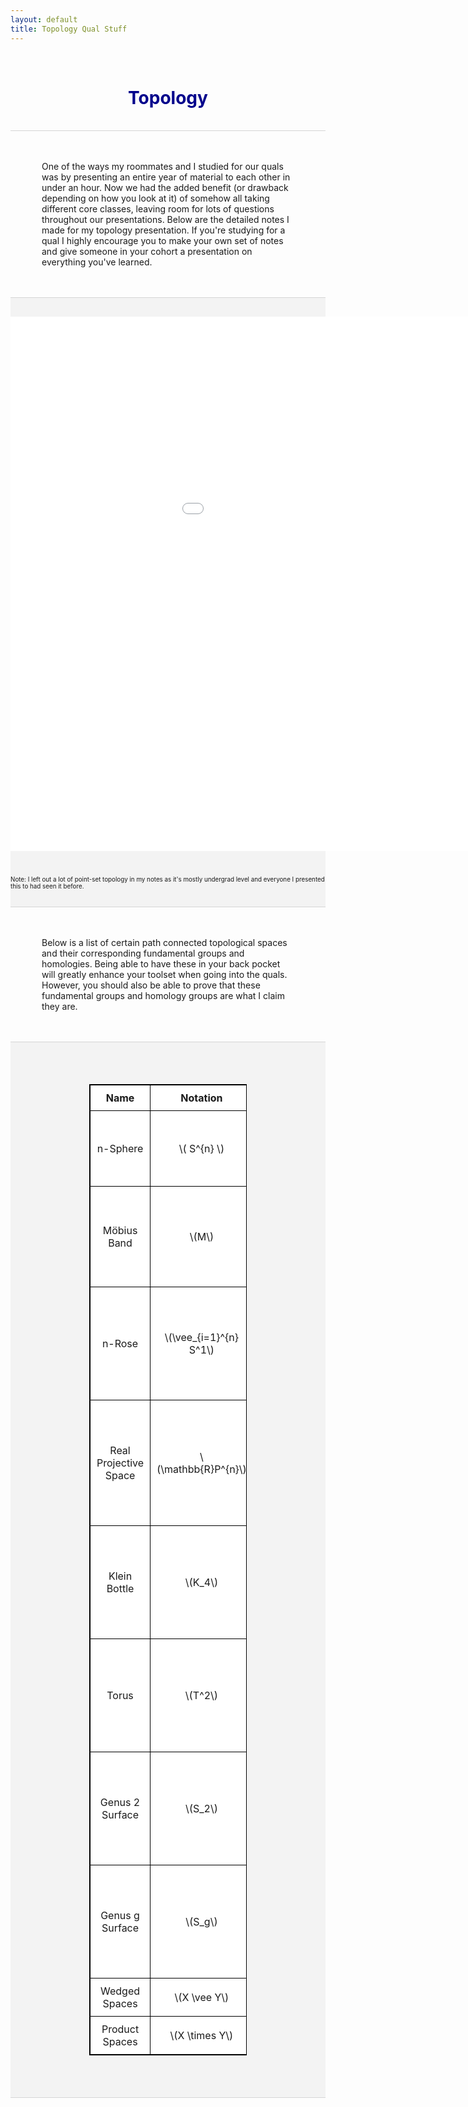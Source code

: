 ```yaml
---
layout: default
title: Topology Qual Stuff
---
```


<!-- Allows for LaTeX writing -->
<script type="text/javascript" async 
	src="https://cdnjs.cloudflare.com/ajax/libs/mathjax/2.7.1/MathJax.js?
	config=TeX-AMS-MML_HTMLorMML">
</script>

<br>
<h1 align=center style="color: darkblue">Topology</h1>
<br>










<div style="border-top: 1px solid #d5d5d5"></div>
<br>
<br>
<p style="margin-left:50px; margin-right:50px; page-break-after: always;">One of the ways my roommates and I studied for our quals was by presenting an entire year of material to each other in under an hour. Now we had the added benefit (or drawback depending on how you look at it) of somehow all taking different core classes, leaving room for lots of questions throughout our presentations. Below are the detailed notes I made for my topology presentation. If you're studying for a qual I highly encourage you to make your own set of notes and give someone in your cohort a presentation on everything you've learned.</p>
<br>

<br>
<div class=TLDRpdf style="background-color: #f3f3f3; border-top: 1px solid #d5d5d5; border-bottom: 1px solid #d5d5d5">
	<embed src="/quals/topology/TLDR_Topology.pdf" width="1150px" height="855px" style="background-color: #f3f3f3; margin-top:30px; margin-bottom:30px;"/>
	<p style="font-size:70%;">Note: I left out a lot of point-set topology in my notes as it's mostly undergrad level and everyone I presented this to had seen it before.</p>
	<br>
</div>
<br>










<br>
<p style="margin-left:50px; margin-right:50px; page-break-after: always;">Below is a list of certain path connected topological spaces and their corresponding fundamental groups and homologies. Being able to have these in your back pocket will greatly enhance your toolset when going into the quals. However, you should also be able to prove that these fundamental groups and homology groups are what I claim they are.</p>
<br>

<br>
<div class=topExamples style="background-color: #f3f3f3; border-top: 1px solid #d5d5d5; border-bottom: 1px solid #d5d5d5">
	<br/>
	<style>
		table, th, td { border: 1px solid black; border-collapse: collapse; background: #ffffff; margin-top: 50px; margin-bottom:50px; }
		th, td { padding: 10px; }
	</style>
	<div align=center>
		<table style="width:50%">
			<tr>
				<th>Name</th>
				<th>Notation</th>
				<th>Fundamental Group</th>
				<th>Homology</th>
			</tr>
			<!-- top image -->
			<!-- name -->
			<!-- top fundamental group -->
			<!-- top homology (write as piecewise function) -->
			<tr>
				<td align=center>n-Sphere</td>
				<td align=center>\( S^{n} \)</td>
				<td align=center>\(\pi_1(S^{n}) = \begin{cases} \mathbb{Z} & \text{if } n = 1 \\ 0 & \text{if } n > 1 \end{cases} \)</td>
				<td align=center>\(H_k(S^n) = \begin{cases} \mathbb{Z} & \text{if } k = 0, n \\ 0 & \text{else } \end{cases} \)</td>
			</tr>
			<tr>
				<td align=center>Möbius Band</td>
				<td align=center>\(M\)</td>
				<td align=center>\(\pi_1(M) = \mathbb{Z} \)</td>
				<td align=center>\(H_k(M) = \begin{cases} \mathbb{Z} & \text{if } k = 0 \\ \mathbb{Z} & \text{if } k = 1 \\ 0 & \text{if } k \geq 2 \end{cases} \)</td>
			</tr>
			<tr>
				<td align=center>n-Rose</td>
				<td align=center>\(\vee_{i=1}^{n} S^1\)</td>
				<td align=center>\(\pi_1(\vee_{i=1}^{n}S^1) = F_{n} \)</td>
				<td align=center>\(H_k(\vee_{i=1}^{n}S^1) = \begin{cases} \mathbb{Z} & \text{if } k = 0 \\ \mathbb{Z}^n & \text{if } k = 1 \\ 0 & \text{if } k \geq 2 \end{cases} \)</td>
			</tr>
			<tr>
				<td align=center>Real Projective Space</td>
				<td align=center>\(\mathbb{R}P^{n}\)</td>
				<td align=center>\(\pi_1(\mathbb{R}P^{n}) = \begin{cases} \mathbb{Z} & \text{if } n = 1 \\ \mathbb{Z}/2\mathbb{Z} & \text{if } n > 1 \end{cases} \)</td>
				<td align=center>\(H_k(\mathbb{R}P^{n}) = \begin{cases} \mathbb{Z} & \text{if } k = 0, n \text{ odd} \\ \mathbb{Z}/2\mathbb{Z} & \text{if } 0 < k < n \text{ odd} \\ 0 & \text{else } \end{cases} \)</td>
			</tr>
			<tr>
				<td align=center>Klein Bottle</td>
				<td align=center>\(K_4\)</td>
				<td align=center>\(\pi_1(K_4)= < a,b \mid aba^{-1}b >\)</td>
				<td align=center>\(H_k(K_4) = \begin{cases} \mathbb{Z} & \text{if } n = 0 \\ \mathbb{Z} \oplus \mathbb{Z}/2\mathbb{Z} & \text{if } n = 1 \\ 0 & \text{if } n \geq 2 \end{cases} \)</td>
			</tr>
			<tr>
				<td align=center>Torus</td>
				<td align=center>\(T^2\)</td>
				<td align=center>\(\pi_1(T^2) = \mathbb{Z}^2 \)</td>
				<td align=center>\(H_k(T^2) = \begin{cases} \mathbb{Z} & \text{if } n = 0 \\ \mathbb{Z}^{2} & \text{if } n = 1 \\ \mathbb{Z} & \text{if } n = 2 \\ 0 & \text{if } n \geq 3 \end{cases} \)</td>
			</tr>
			<tr>
				<td align=center>Genus 2 Surface</td>
				<td align=center>\(S_2\)</td>
				<td align=center>\(\pi_1(S_2)= < a,b,c,d \mid aba^{-1}b^{-1}cdc^{-1}d^{-1} >\)</td>
				<td align=center>\(H_k(S_2) = \begin{cases} \mathbb{Z} & \text{if } n = 0 \\ \mathbb{Z}^{4} & \text{if } n = 1 \\ \mathbb{Z} & \text{if } n = 2 \\ 0 & \text{if } n \geq 3 \end{cases} \)</td>
			</tr>
			<tr>
				<td align=center>Genus g Surface</td>
				<td align=center>\(S_g\)</td>
				<td align=center>\(\pi_1(S_g)= < a_1, b_1, \cdots, a_g, b_g \mid [a_1, b_1] \cdots [a_g, b_g] >\)</td>
				<td align=center>\(H_k(S_g) = \begin{cases} \mathbb{Z} & \text{if } n = 0 \\ \mathbb{Z}^{2g} & \text{if } n = 1 \\ \mathbb{Z} & \text{if } n = 2 \\ 0 & \text{if } n \geq 3 \end{cases} \)</td>
			</tr>
			<tr>
				<td align=center>Wedged Spaces</td>
				<td align=center>\(X \vee Y\)</td>
				<td align=center>\(\pi_1(X \vee Y) = \pi_1(X) \star \pi_1(Y) \)</td>
				<td align=center>\(H_k(X \vee Y) = H_k(X) \oplus H_k(Y) \)</td>
			</tr>
			<tr>
				<td align=center>Product Spaces</td>
				<td align=center>\(X \times Y\)</td>
				<td align=center>\(\pi_1(X \times Y) = \pi_1(X) \times \pi_1(Y) \)</td>
				<td align=center>Uhhh... it's complicated</td>
			</tr>
		</table>
	</div>
	<br>
</div>

<!-- 
<div class=topExamples>
	<span class="math inline">\(S^{n}\)</span> for <span class="math inline">\(n > 1\)</span>
	
</div>
<br clear="all" />
 -->